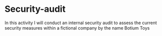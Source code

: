 # Security-audit
In this activity I will conduct an internal security audit to assess the current security measures within a fictional company by the name Botium Toys
